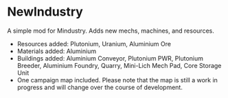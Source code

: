 # NewIndustry
A simple mod for Mindustry. Adds new mechs, machines, and resources.
- Resources added: Plutonium, Uranium, Aluminium Ore
- Materials added: Aluminium
- Buildings added: Aluminium Conveyor, Plutonium PWR, Plutonium Breeder, Aluminium Foundry, Quarry, Mini-Lich Mech Pad, Core Storage Unit
- One campaign map included. Please note that the map is still a work in progress and will change over the course of development.
